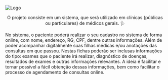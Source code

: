 ![Logo](https://user-images.githubusercontent.com/69533533/94874719-15274f00-0429-11eb-8c8d-45d3d855a012.png)
 
<p align="center">O projeto consiste em um sistema, que será utilizado em clínicas (públicas ou
particulares) de médicos gerais. 🩺</p>

No sistema, o paciente poderá realizar o seu cadastro no sistema de forma online, com nome, endereço, RG, CPF, dentre outras informações. Além de poder acompanhar digitalmente suas filhas médicas e/ou anotações das consultas em que passou. Nestas fichas poderão ser inclusas informações do tipo: exames que o paciente irá realizar, diagnóstico de doenças, resultados de exames e outras informações relevantes. A ideia é facilitar e tornar possível a fácil obtenção dessas informações, bem como facilitar o processo de agendamento de consultas online.
